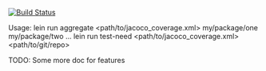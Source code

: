 [![Build Status](https://travis-ci.org/freiheit-com/fdc-coverage-data-processing.svg?branch=master)](https://travis-ci.org/freiheit-com/fdc-coverage-data-processing)

Usage:
lein run aggregate <path/to/jacoco_coverage.xml> my/package/one my/package/two ...
lein run test-need <path/to/jacoco_coverage.xml> <path/to/git/repo>

TODO:
Some more doc for features
